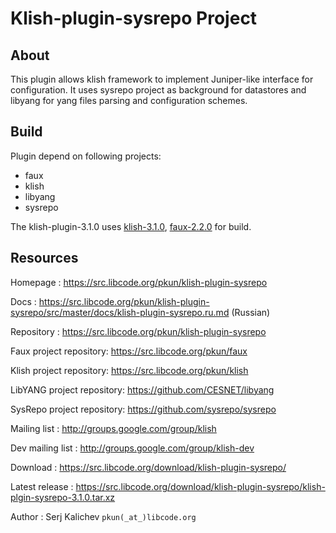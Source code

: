 # Klish-plugin-sysrepo Project

## About

This plugin allows klish framework to implement Juniper-like interface
for configuration. It uses sysrepo project as background for datastores and
libyang for yang files parsing and configuration schemes.


## Build

Plugin depend on following projects:
 - faux
 - klish
 - libyang
 - sysrepo

The klish-plugin-3.1.0 uses
[klish-3.1.0](https://src.libcode.org/download/klish/klish-3.1.0.tar.xz),
[faux-2.2.0](https://src.libcode.org/download/faux/faux-2.2.0.tar.xz)
for build.

## Resources

Homepage : https://src.libcode.org/pkun/klish-plugin-sysrepo

Docs : https://src.libcode.org/pkun/klish-plugin-sysrepo/src/master/docs/klish-plugin-sysrepo.ru.md (Russian)

Repository : https://src.libcode.org/pkun/klish-plugin-sysrepo

Faux project repository: https://src.libcode.org/pkun/faux

Klish project repository: https://src.libcode.org/pkun/klish

LibYANG project repository: https://github.com/CESNET/libyang

SysRepo project repository: https://github.com/sysrepo/sysrepo

Mailing list : http://groups.google.com/group/klish

Dev mailing list : http://groups.google.com/group/klish-dev

Download : https://src.libcode.org/download/klish-plugin-sysrepo/

Latest release : https://src.libcode.org/download/klish-plugin-sysrepo/klish-plgin-sysrepo-3.1.0.tar.xz

Author : Serj Kalichev `pkun(_at_)libcode.org`
